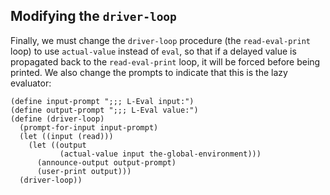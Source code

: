 ## Modifying the `driver-loop`

Finally, we must change the `driver-loop` procedure (the `read-eval-print`
loop) to use `actual-value` instead of `eval`, so that if a delayed value is
propagated back to the `read-eval-print` loop, it will be forced before being
printed. We also change the prompts to indicate that this is the lazy
evaluator:

    
    (define input-prompt ";;; L-Eval input:")
    (define output-prompt ";;; L-Eval value:")
    (define (driver-loop)
      (prompt-for-input input-prompt)
      (let ((input (read)))
        (let ((output
               (actual-value input the-global-environment)))
          (announce-output output-prompt)
          (user-print output)))
      (driver-loop))
    

